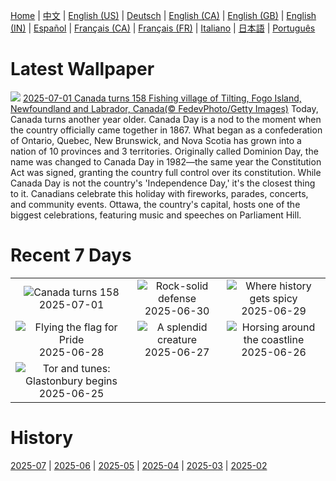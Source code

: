 [Home](../README.md) | [中文](zh-CN.md) | [English (US)](en-US.md) | [Deutsch](de-DE.md) | [English (CA)](en-CA.md) | [English (GB)](en-GB.md) | [English (IN)](en-IN.md) | [Español](es-ES.md) | [Français (CA)](fr-CA.md) | [Français (FR)](fr-FR.md) | [Italiano](it-IT.md) | [日本語](ja-JP.md) | [Português](pt-BR.md)

# Latest Wallpaper
![](https://www.bing.com/th?id=OHR.CanadaDayFogo_EN-US0231478181_UHD.jpg)
[2025-07-01 Canada turns 158 Fishing village of Tilting, Fogo Island, Newfoundland and Labrador, Canada(© FedevPhoto/Getty Images)](https://www.bing.com/th?id=OHR.CanadaDayFogo_EN-US0231478181_UHD.jpg)
Today, Canada turns another year older. Canada Day is a nod to the moment when the country officially came together in 1867. What began as a confederation of Ontario, Quebec, New Brunswick, and Nova Scotia has grown into a nation of 10 provinces and 3 territories. Originally called Dominion Day, the name was changed to Canada Day in 1982—the same year the Constitution Act was signed, granting the country full control over its constitution. While Canada Day is not the country's 'Independence Day,' it's the closest thing to it. Canadians celebrate this holiday with fireworks, parades, concerts, and community events. Ottawa, the country's capital, hosts one of the biggest celebrations, featuring music and speeches on Parliament Hill.

# Recent 7 Days
|  |  |  |
|:---:|:---:|:---:|
| ![](https://www.bing.com/th?id=OHR.CanadaDayFogo_EN-US0231478181_400x240.jpg "Canada turns 158") 2025-07-01 | ![](https://www.bing.com/th?id=OHR.WolfeCrater_EN-US2390330059_400x240.jpg "Rock-solid defense") 2025-06-30 | ![](https://www.bing.com/th?id=OHR.BandaIsland_EN-US9494080788_400x240.jpg "Where history gets spicy") 2025-06-29 |
| ![](https://www.bing.com/th?id=OHR.PrideParade_EN-US9405333794_400x240.jpg "Flying the flag for Pride") 2025-06-28 | ![](https://www.bing.com/th?id=OHR.SplendidFrog_EN-US9346105347_400x240.jpg "A splendid creature") 2025-06-27 | ![](https://www.bing.com/th?id=OHR.HorseheadRock_EN-US2494437641_400x240.jpg "Horsing around the coastline") 2025-06-26 |
| ![](https://www.bing.com/th?id=OHR.GlastonburyScenic_EN-US2433998806_400x240.jpg "Tor and tunes: Glastonbury begins") 2025-06-25 |  |  |

# History
[2025-07](../archives/wallpaper/en-US/w_2025_07.md) | [2025-06](../archives/wallpaper/en-US/w_2025_06.md) | [2025-05](../archives/wallpaper/en-US/w_2025_05.md) | [2025-04](../archives/wallpaper/en-US/w_2025_04.md) | [2025-03](../archives/wallpaper/en-US/w_2025_03.md) | [2025-02](../archives/wallpaper/en-US/w_2025_02.md)
